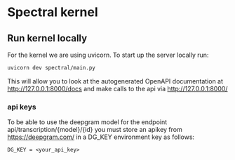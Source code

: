 # Spectral kernel

## Run kernel locally

For the kernel we are using uvicorn. To start up the server locally run:

```bash
uvicorn dev spectral/main.py
```

This will allow you to look at the autogenerated OpenAPI documentation at http://127.0.0.1:8000/docs and make calls to the api via http://127.0.0.1:8000/

### api keys

To be able to use the deepgram model for the endpoint api/transcription/{model}/{id} you must store an apikey from https://deepgram.com/ in a DG_KEY environment key as follows:

```
DG_KEY = <your_api_key>
```
